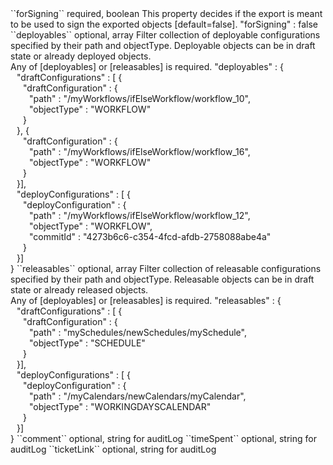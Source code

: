 <tr>
<td>``forSigning``</td>
<td>required, boolean</td>
<td>This property decides if the export is meant to be used to sign the exported objects [default=false].</td>
<td>  "forSigning" : false</td>
<td></td>
</tr>
<tr>
<td>``deployables``</td>
<td>optional, array</td>
<td>Filter collection of deployable configurations specified by their path and objectType. Deployable objects can be in draft state or already deployed objects.</br>Any of [deployables] or [releasables] is required.</td>
<td>"deployables" : {  
<div style="padding-left:10px;">"draftConfigurations" : [ {</div>
<div style="padding-left:20px;">"draftConfiguration" : {</div>
<div style="padding-left:30px;">"path" : "/myWorkflows/ifElseWorkflow/workflow_10",</div>
<div style="padding-left:30px;">"objectType" : "WORKFLOW"</div>
<div style="padding-left:20px;">}</div>
<div style="padding-left:10px;">}, {</div>
<div style="padding-left:20px;">"draftConfiguration" : {</div>
<div style="padding-left:30px;">"path" : "/myWorkflows/ifElseWorkflow/workflow_16",</div>
<div style="padding-left:30px;">"objectType" : "WORKFLOW"</div>
<div style="padding-left:20px;">}</div>
<div style="padding-left:10px;">}],</div>
<div style="padding-left:10px;">"deployConfigurations" : [ {</div>
<div style="padding-left:20px;">"deployConfiguration" : {</div>
<div style="padding-left:30px;">"path" : "/myWorkflows/ifElseWorkflow/workflow_12",</div>
<div style="padding-left:30px;">"objectType" : "WORKFLOW",</div>
<div style="padding-left:30px;">"commitId" : "4273b6c6-c354-4fcd-afdb-2758088abe4a"</div>
<div style="padding-left:20px;">}</div>
<div style="padding-left:10px;">}]</div>
}</td>
<td></td>
</tr>
<tr>
<td>``releasables``</td>
<td>optional, array</td>
<td>Filter collection of releasable configurations specified by their path and objectType. Releasable objects can be in draft state or already released objects.</br>Any of [deployables] or [releasables] is required.</td>
<td>"releasables" : {  
<div style="padding-left:10px;">"draftConfigurations" : [ {</div>
<div style="padding-left:20px;">"draftConfiguration" : {</div>
<div style="padding-left:30px;">"path" : "mySchedules/newSchedules/mySchedule",</div>
<div style="padding-left:30px;">"objectType" : "SCHEDULE"</div>
<div style="padding-left:20px;">}</div>
<div style="padding-left:10px;">}],</div>
<div style="padding-left:10px;">"deployConfigurations" : [ {</div>
<div style="padding-left:20px;">"deployConfiguration" : {</div>
<div style="padding-left:30px;">"path" : "/myCalendars/newCalendars/myCalendar",</div>
<div style="padding-left:30px;">"objectType" : "WORKINGDAYSCALENDAR"</div>
<div style="padding-left:20px;">}</div>
<div style="padding-left:10px;">}]</div>
}</td>
<td></td>
</tr>
<tr>
<td>``comment``</td>
<td>optional, string</td>
<td>for auditLog</td>
<td></td>
<td></td>
</tr>
<tr>
<td>``timeSpent``</td>
<td>optional, string</td>
<td>for auditLog</td>
<td></td>
<td></td>
</tr>
<tr>
<td>``ticketLink``</td>
<td>optional, string</td>
<td>for auditLog</td>
<td></td>
<td></td>
</tr>
